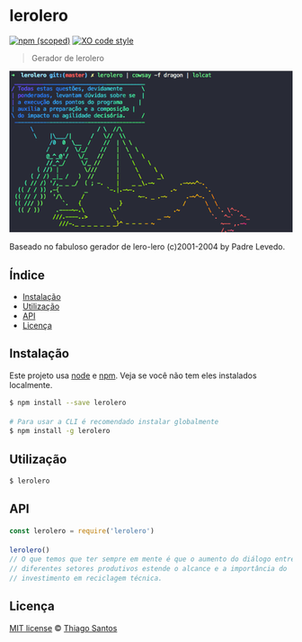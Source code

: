 # lerolero

[![npm (scoped)](https://img.shields.io/npm/v/lerolero.svg)](https://www.npmjs.com/package/lerolero)
[![XO code style](https://img.shields.io/badge/code_style-XO-5ed9c7.svg)](https://github.com/sindresorhus/xo)

> Gerador de lerolero

![screenshot](screenshot.png)

Baseado no fabuloso gerador de lero-lero (c)2001-2004 by Padre Levedo.


## Índice
- [Instalação](#instalação)
- [Utilização](#utilização)
- [API](#api)
- [Licença](#licença)

## Instalação
Este projeto usa [node](http://nodejs.org) e [npm](https://npmjs.com).
Veja se você não tem eles instalados localmente.

```sh
$ npm install --save lerolero

# Para usar a CLI é recomendado instalar globalmente
$ npm install -g lerolero
```

## Utilização

```sh
$ lerolero
```

## API

```js
const lerolero = require('lerolero')

lerolero()
// O que temos que ter sempre em mente é que o aumento do diálogo entre os 
// diferentes setores produtivos estende o alcance e a importância do 
// investimento em reciclagem técnica.
```

## Licença
[MIT license](LICENSE) &copy; [Thiago Santos](https://thiamsantos.github.io/)
